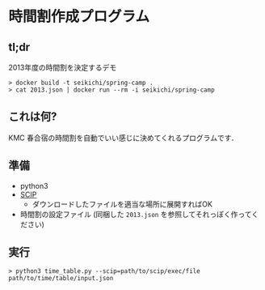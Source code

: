 # 時間割作成プログラム

## tl;dr

2013年度の時間割を決定するデモ

```
> docker build -t seikichi/spring-camp .
> cat 2013.json | docker run --rm -i seikichi/spring-camp
```

## これは何?

KMC 春合宿の時間割を自動でいい感じに決めてくれるプログラムです．

## 準備

- python3
- [SCIP](http://scip.zib.de/#download)
  - ダウンロードしたファイルを適当な場所に展開すればOK
- 時間割の設定ファイル (同梱した `2013.json` を参照してそれっぽく作ってください)

## 実行

```
> python3 time_table.py --scip=path/to/scip/exec/file path/to/time/table/input.json
```
